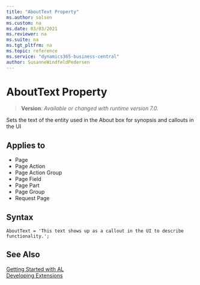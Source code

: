 ```yaml
---
title: "AboutText Property"
ms.author: solsen
ms.custom: na
ms.date: 03/03/2021
ms.reviewer: na
ms.suite: na
ms.tgt_pltfrm: na
ms.topic: reference
ms.service: "dynamics365-business-central"
author: SusanneWindfeldPedersen
---
```

[//]: # (START>DO_NOT_EDIT)
[//]: # (IMPORTANT:Do not edit any of the content between here and the END>DO_NOT_EDIT.)
[//]: # (Any modifications should be made in the .xml files in the ModernDev repo.)
# AboutText Property
> **Version**: _Available or changed with runtime version 7.0._

Sets the text of the entity used in the About box for synopsis and callouts in the UI

## Applies to
-   Page
-   Page Action
-   Page Action Group
-   Page Field
-   Page Part
-   Page Group
-   Request Page

[//]: # (IMPORTANT: END>DO_NOT_EDIT)

## Syntax

```al
AboutText = 'This text shows up as a callout in the UI to describe functionality.';
```

## See Also  
[Getting Started with AL](../devenv-get-started.md)  
[Developing Extensions](../devenv-dev-overview.md)  